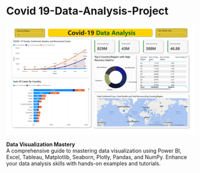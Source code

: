 # Covid 19-Data-Analysis-Project

![Data Analysis Project](https://github.com/codeWudaya/Data-Visualization-Power-BI-Excel-Tableau-Matplotlib-Seaborn-Plotly-Pandas-NumPy/blob/main/Covid%2019%20(PowerBI)/Covid%2019.jpg)

**Data Visualization Mastery**  
A comprehensive guide to mastering data visualization using Power BI, Excel, Tableau, Matplotlib, Seaborn, Plotly, Pandas, and NumPy. Enhance your data analysis skills with hands-on examples and tutorials.
